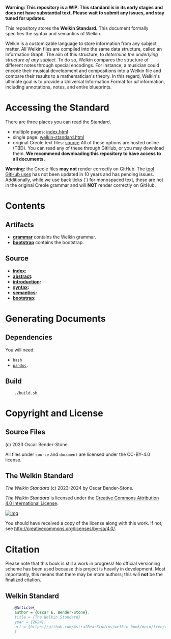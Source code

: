 **Warning: This repository is a WIP. This standard is in its early stages and does not have substantial text. Please wait to submit any issues, and stay tuned for updates.**

This repository stores the **Welkin Standard.** This document formally specifies the syntax and semantics of Welkin.

Welkin is a customizable language to store information from any subject matter. All Welkin files are compiled into the same data structure, called an Information Graph. The aim of this structure, to *determine the underlying structure of any subject.* To do so, Welkin compares the structure of different notes through special encodings. For instance, a musician could encode their musical development and compositions into a Welkin file and compare their results to a mathematician's theory. In this regard, Welkin's ultimate goal is to provide a Universal Information Format for *all* information, including annotations, notes, and entire blueprints.

# Accessing the Standard

There are three places you can read the Standard.
- multiple pages: [index.html](document)
- single page: [welkin-standard.html](welkin-standard.html)
- original Creole text files: [source](source)
All of these options are hosted online (TBD). You can read any of these through GitHub, or you may download them. **We recommend
downloading this repository to have access to all documents.**

**Warning:** the Creole files **may not** render correctly on GitHub. The 
[tool GitHub uses](https://github.com/larsch/creole?tab=readme-ov-file)
has not been updated in 10 years and has pending issues. Additionally, while we use back ticks (\`) for monospaced text, these are not in the original Creole grammar and will **NOT** render correctly on GitHub. 

# Contents 

## Artifacts

- **[grammar](grammar.txt)** contains the Welkin grammar.
- **[bootstrap](bootstrap.welkin)** contains the bootstrap.

## Source
- **[index](source/index.creole):**
- **[abstract](source/abstract.creole):**
- **[introduction](source/introduction.creole):**
- **[syntax](source/syntax.creole):**
- **[semantics](source/semantics.creole):**
- **[bootstrap](source/bootstrap.creole):**

# Generating Documents

## Dependencies
You will need:
* `bash`
* [`pandoc`](https://pandoc.org/installing.html). 

## Build 
```
    ./build.sh
```
# Copyright and License

## Source Files

(c) 2023 Oscar Bender-Stone.

All files under `source` and `document` are licensed under the CC-BY-4.0 license.

## The Welkin Standard

*The Welkin Standard* (c) 2023-2024 by Oscar Bender-Stone.

*The Welkin Standard* is licensed under the [Creative Commons Attribution 4.0 International License](http://creativecommons.org/licenses/by/4.0/).

[![img](http://i.creativecommons.org/l/by/3.0/80x15.png)](http://creativecommons.org/licenses/by/3.0/deed)

You should have received a copy of the license along with this
work. If not, see <http://creativecommons.org/licenses/by-sa/4.0/>.

# Citation
Please note that this book is still a work in progress! No official versioning scheme has been used because this project is heavily in development.
Most importantly, this means that there may be more authors; this will **not** be the finalized citation.

## Welkin Standard

``` bibtex
    @Article{
    author = {Oscar E. Bender-Stone},
    title = {The Welkin Standard}
    year = {2024},
    url = {https://github.com/AstralBearStudios/welkin-book/main/tree/welkin-standard.html},
    }
```




